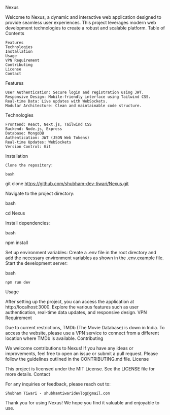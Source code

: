 Nexus

Welcome to Nexus, a dynamic and interactive web application designed to provide seamless user experiences. This project leverages modern web development technologies to create a robust and scalable platform.
Table of Contents

    Features
    Technologies
    Installation
    Usage
    VPN Requirement
    Contributing
    License
    Contact

Features

    User Authentication: Secure login and registration using JWT.
    Responsive Design: Mobile-friendly interface using Tailwind CSS.
    Real-time Data: Live updates with WebSockets.
    Modular Architecture: Clean and maintainable code structure.

Technologies

    Frontend: React, Next.js, Tailwind CSS
    Backend: Node.js, Express
    Database: MongoDB
    Authentication: JWT (JSON Web Tokens)
    Real-time Updates: WebSockets
    Version Control: Git

Installation

    Clone the repository:

    bash

git clone https://github.com/shubham-dev-tiwari/Nexus.git

Navigate to the project directory:

bash

cd Nexus

Install dependencies:

bash

npm install

Set up environment variables:
Create a .env file in the root directory and add the necessary environment variables as shown in the .env.example file.
Start the development server:

bash

    npm run dev

Usage

After setting up the project, you can access the application at http://localhost:3000. Explore the various features such as user authentication, real-time data updates, and responsive design.
VPN Requirement

Due to current restrictions, TMDb (The Movie Database) is down in India. To access the website, please use a VPN service to connect from a different location where TMDb is available.
Contributing

We welcome contributions to Nexus! If you have any ideas or improvements, feel free to open an issue or submit a pull request. Please follow the guidelines outlined in the CONTRIBUTING.md file.
License

This project is licensed under the MIT License. See the LICENSE file for more details.
Contact

For any inquiries or feedback, please reach out to:

    Shubham Tiwari - shubhamtiwaridevlog@gmail.com

Thank you for using Nexus! We hope you find it valuable and enjoyable to use.
